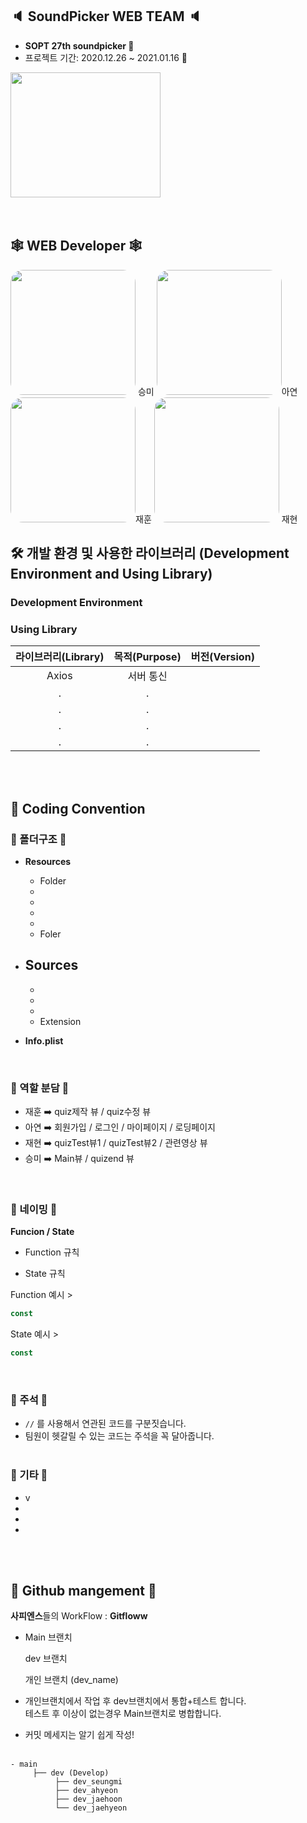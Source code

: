 <img src="">

## 🔈 SoundPicker WEB TEAM 🔈

- <b> SOPT 27th soundpicker 🦍 </b>
- 프로젝트 기간: 2020.12.26 ~ 2021.01.16 🦍
  > 

<img style="border: 0px solid black !important;  " src="https://user-images.githubusercontent.com/61777830/103285304-23353d80-4a21-11eb-9d7e-899c970b818c.png" width="240px" height = "200px" />

<br>
<br>
<br>

## 🕸 WEB Developer 🕸

<img style="border: 0px solid black !important; border-radius:20px; " src="https://user-images.githubusercontent.com/61777830/103284989-309df800-4a20-11eb-95bd-d5b20b763b2d.jpeg" width="200px" height = "200px" /> 승미 <img style="border: 0px solid black !important; border-radius:20px; " src="https://user-images.githubusercontent.com/61777830/103285053-5d520f80-4a20-11eb-80ca-3c333c40cd8d.jpeg" width="200px" height = "200px" />아연
<img style="border: 0px solid black !important; border-radius:20px; " src="https://user-images.githubusercontent.com/61777830/103285203-cdf92c00-4a20-11eb-9ef6-4475d32007ba.jpeg" width="200px" height = "200px" />재훈 <img style="border: 0px solid black !important; border-radius:20px; " src="https://user-images.githubusercontent.com/61777830/103285090-8377af80-4a20-11eb-87f2-4ac7855538c6.jpeg" width="200px" height = "200px" />
재현

## 🛠 개발 환경 및 사용한 라이브러리 (Development Environment and Using Library)

### Development Environment

### Using Library

| 라이브러리(Library) | 목적(Purpose) | 버전(Version) |
| :-----------------: | :-----------: | :-----------: |
|        Axios        |   서버 통신   |               |
|          .          |       .       |               |
|          .          |       .       |               |
|          .          |       .       |               |
|          .          |       .       |               |

<br>
 <br>

## 📜 Coding Convention

### 🦍 폴더구조 🦍

- **Resources**

  - Folder
  -
  -
  -
  -
  - Foler

- **Sources**
  -
  -
  -
  -
  - Extension
- **Info.plist**

<br>

### 🦍 역할 분담 🦍

- 재훈 ➡️ quiz제작 뷰 / quiz수정 뷰
- 아연 ➡️ 회원가입 / 로그인 / 마이페이지 / 로딩페이지
- 재현 ➡️ quizTest뷰1 / quizTest뷰2 / 관련영상 뷰
- 승미 ➡️ Main뷰 / quizend 뷰


<br>

### 🦍 네이밍 🦍

**Funcion / State**

- Function 규칙

- State 규칙

Function 예시 >

```javascript
const
```

State 예시 >

```javascript
const
```

<br>

### 🦍 주석 🦍

- `//` 를 사용해서 연관된 코드를 구분짓습니다.
- 팀원이 헷갈릴 수 있는 코드는 주석을 꼭 달아줍니다.
  <br>
  <br>

### 🦍 기타 🦍

- v
-
-
-

<br>
<br>
 
 ## 🦍 Github mangement 🦍

**사피엔스**들의 WorkFlow : **Gitfloww**

- Main 브랜치

  dev 브랜치

  개인 브랜치 (dev_name)

- 개인브랜치에서 작업 후 dev브랜치에서 통합+테스트 합니다.
  <br>테스트 후 이상이 없는경우 Main브랜치로 병합합니다.

- 커밋 메세지는 알기 쉽게 작성!
  <br>
  <br>

```
- main
     ├── dev (Develop)
          ├── dev_seungmi
          ├── dev_ahyeon
          ├── dev_jaehoon
          └── dev_jaehyeon
```

<br>
